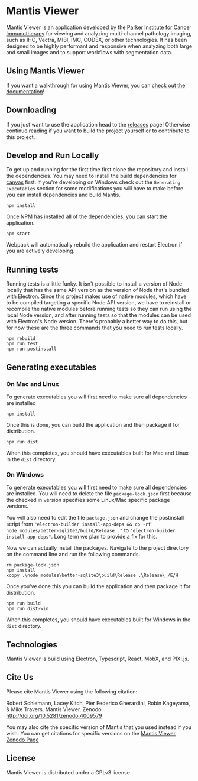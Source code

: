 # Mantis Viewer

Mantis Viewer is an application developed by the [Parker Institute for Cancer Immunotherapy](https://www.parkerici.org/) for viewing and analyzing multi-channel pathology imaging, such as IHC, Vectra, MIBI, IMC, CODEX, or other technologies. It has been designed to be highly performant and responsive when analyzing both large and small images and to support workflows with segmentation data.

## Using Mantis Viewer

If you want a walkthrough for using Mantis Viewer, you can [check out the documentation](https://mantis.parkerici.org)!

## Downloading

If you just want to use the application head to the [releases](https://github.com/ParkerICI/imc-viewer-js/releases) page! Otherwise continue reading if you want to build the project yourself or to contribute to this project.

## Develop and Run Locally

To get up and running for the first time first clone the repository and install the dependencies. You may need to install the build dependencies for [canvas](https://www.npmjs.com/package/canvas) first. If you're developing on Windows check out the `Generating Executables` section for some modifications you will have to make before you can install dependencies and build Mantis.

```shell
npm install
```

Once NPM has installed all of the dependencies, you can start the application.

```shell
npm start
```

Webpack will automatically rebuild the application and restart Electron if you are actively developing.

## Running tests

Running tests is a little funky. It isn't possible to install a version of Node locally that has the same API version as the version of Node that's bundled with Electron. Since this project makes use of native modules, which have to be compiled targeting a specific Node API version, we have to reinstall or recompile the native modules before running tests so they can run using the local Node version, and after running tests so that the modules can be used with Electron's Node version. There's probably a better way to do this, but for now these are the three commands that you need to run tests locally.

```shell
npm rebuild
npm run test
npm run postinstall
```

## Generating executables

### On Mac and Linux

To generate executables you will first need to make sure all dependencies are installed

```shell
npm install
```

Once this is done, you can build the application and then package it for distribution.

```shell
npm run dist
```

When this completes, you should have executables built for Mac and Linux in the `dist` directory.

### On Windows

To generate executables you will first need to make sure all dependencies are installed. You will need to delete the file `package-lock.json` first because the checked in version specifies some Linux/Mac specific package versions.

You will also need to edit the file `package.json` and change the postinstall script from `"electron-builder install-app-deps && cp -rf node_modules/better-sqlite3/build/Release ."` to `"electron-builder install-app-deps"`. Long term we plan to provide a fix for this.

Now we can actually install the packages. Navigate to the project directory on the command line and run the following commands.

```shell
rm package-lock.json
npm install
xcopy .\node_modules\better-sqlite3\build\Release .\Release\ /E/H
```

Once you've done this you can build the application and then package it for distribution.

```shell
npm run build
npm run dist-win
```

When this completes, you should have executables built for Windows in the `dist` directory.

## Technologies

Mantis Viewer is build using Electron, Typescript, React, MobX, and PIXI.js.

## Cite Us

Please cite Mantis Viewer using the following citation:

Robert Schiemann, Lacey Kitch, Pier Federico Gherardini, Robin Kageyama, & Mike Travers. Mantis Viewer. Zenodo. http://doi.org/10.5281/zenodo.4009579

You may also cite the specific version of Mantis that you used instead if you wish. You can get citations for specific versions on the [Mantis Viewer Zenodo Page](https://zenodo.org/record/4009580#.X01fytNKh-W)

## License

Mantis Viewer is distributed under a GPLv3 license.
